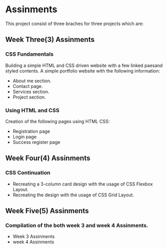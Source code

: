 
# Assinments

This project consist of three braches for three projects which are:



## Week Three(3) Assinments
### CSS Fundamentals

Building a simple HTML and CSS driven website with a few linked paesand styled contents.
A simple portfolio website with the following information: 
* About me section. 
* Contact page. 
* Services section.
* Project section.
### Using HTML and CSS

Creation of the following pages using HTML CSS:

* Registration page
* Login page
* Success register page

## Week Four(4) Assinments
### CSS Continuation

* Recreating a 3-column card design with the usage of CSS Flexbox  Layout.
* Recreating the design with the usage of CSS Grid Layout.

## Week Five(5) Assinments

### Compilation of the both week 3 and week 4 Assinments.
* Week 3 Assinments
* week 4 Assinments